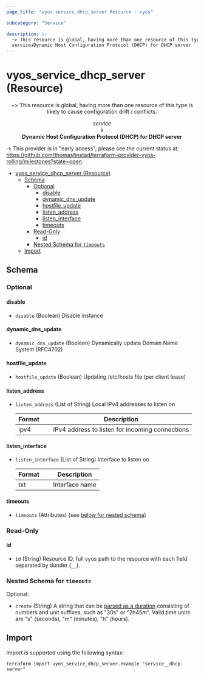 ```yaml
---
page_title: "vyos_service_dhcp_server Resource - vyos"

subcategory: "Service"

description: |-
  ~> This resource is global, having more than one resource of this type is likely to cause configuration drift / conflicts.
  service⯯Dynamic Host Configuration Protocol (DHCP) for DHCP server
---
```


# vyos_service_dhcp_server (Resource)
<center>

~> This resource is global, having more than one resource of this type is likely to cause configuration drift / conflicts.

*service*  
⯯  
**Dynamic Host Configuration Protocol (DHCP) for DHCP server**


</center>

-> This provider is in "early access", please see the current status at: https://github.com/thomasfinstad/terraform-provider-vyos-rolling/milestones?state=open

<!--TOC-->

- [vyos_service_dhcp_server (Resource)](#vyos_service_dhcp_server-resource)
  - [Schema](#schema)
    - [Optional](#optional)
      - [disable](#disable)
      - [dynamic_dns_update](#dynamic_dns_update)
      - [hostfile_update](#hostfile_update)
      - [listen_address](#listen_address)
      - [listen_interface](#listen_interface)
      - [timeouts](#timeouts)
    - [Read-Only](#read-only)
      - [id](#id)
    - [Nested Schema for `timeouts`](#nested-schema-for-timeouts)
  - [Import](#import)

<!--TOC-->

<!-- schema generated by tfplugindocs -->
## Schema

### Optional

#### disable
- `disable` (Boolean) Disable instance
#### dynamic_dns_update
- `dynamic_dns_update` (Boolean) Dynamically update Domain Name System (RFC4702)
#### hostfile_update
- `hostfile_update` (Boolean) Updating /etc/hosts file (per client lease)
#### listen_address
- `listen_address` (List of String) Local IPv4 addresses to listen on

    |  Format  &emsp;|  Description                                      |
    |----------|---------------------------------------------------|
    |  ipv4    &emsp;|  IPv4 address to listen for incoming connections  |
#### listen_interface
- `listen_interface` (List of String) Interface to listen on

    |  Format  &emsp;|  Description     |
    |----------|------------------|
    |  txt     &emsp;|  Interface name  |
#### timeouts
- `timeouts` (Attributes) (see [below for nested schema](#nestedatt--timeouts))

### Read-Only

#### id
- `id` (String) Resource ID, full vyos path to the resource with each field separated by dunder (`__`).

<a id="nestedatt--timeouts"></a>
### Nested Schema for `timeouts`

Optional:

- `create` (String) A string that can be [parsed as a duration](https://pkg.go.dev/time#ParseDuration) consisting of numbers and unit suffixes, such as &#34;30s&#34; or &#34;2h45m&#34;. Valid time units are &#34;s&#34; (seconds), &#34;m&#34; (minutes), &#34;h&#34; (hours).

## Import

Import is supported using the following syntax:

```shell
terraform import vyos_service_dhcp_server.example "service__dhcp-server"
```
